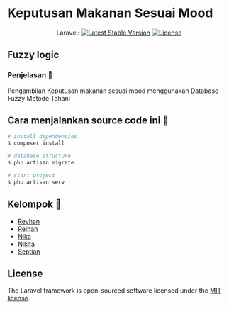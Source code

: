 
# Keputusan Makanan Sesuai Mood
<p align="center">
Laravel:  
<a href="https://packagist.org/packages/laravel/framework"><img src="https://img.shields.io/packagist/v/laravel/framework" alt="Latest Stable Version"></a>
<a href="https://packagist.org/packages/laravel/framework"><img src="https://img.shields.io/packagist/l/laravel/framework" alt="License"></a>
</p>

## Fuzzy logic

### Penjelasan :speech_balloon: 
Pengambilan Keputusan makanan sesuai mood menggunakan Database Fuzzy Metode Tahani


## Cara menjalankan source code ini :mag_right:
``` bash
# install dependencies
$ composer install

# database structure
$ php artisan migrate

# start project
$ php artisan serv
```

## Kelompok :mag_right:
- [Reyhan](https://github.com/ReyhanAP06)
- [Reihan](https://github.com/nijkita)
- [Nika](mailto:nikaqistyy@upi.edu)
- [Nikita](https://github.com/nijkita)
- [Septian](https://github.com/TitamSeptian)

## License

The Laravel framework is open-sourced software licensed under the [MIT license](https://opensource.org/licenses/MIT).
